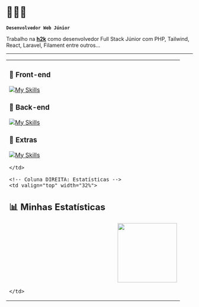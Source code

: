 # 🚀🤖📘 

**`Desenvolvedor Web Júnior`**

Trabalho na **[h2k](https://h2k.com.br)** como desenvolvedor Full Stack Júnior com PHP, Tailwind, React, Laravel, Filament entre outros...


---

<table>
  <tr>
    <!-- Coluna ESQUERDA: Skills -->
    <td valign="top" width="68%">

### 🤩​ Front-end

[![My Skills](https://skillicons.dev/icons?i=html,css,js,ts,react)](https://skillicons.dev)

### 🤖​ Back-end

[![My Skills](https://skillicons.dev/icons?i=php,laravel,node)](https://skillicons.dev)
  
### 🚀​ Extras 

[![My Skills](https://skillicons.dev/icons?i=docker,figma,vite,git,github,ai,wordpress)](https://skillicons.dev)

    </td>

    <!-- Coluna DIREITA: Estatísticas -->
    <td valign="top" width="32%">

## 📊 Minhas Estatísticas

<p align="right">
  <img src="https://github-readme-stats-teal-sigma.vercel.app/api/top-langs/?username=alexandrecardos0&layout=compact&langs_count=8&hide_border=true&theme=transparent&cache_seconds=21600" height="160" />
</p>

    </td>
  </tr>
</table>

















           


<br/>   
<br/>



<!--
**alexandrecardos0/alexandrecardos0** is a ✨ _special_ ✨ repository because its `README.md` (this file) appears on your GitHub profile.

Here are some ideas to get you started:

- 🔭 I’m currently working on ...
- 🌱 I’m currently learning ...
- 👯 I’m looking to collaborate on ...
- 🤔 I’m looking for help with ...
- 💬 Ask me about ...
- 📫 How to reach me: ...
- 😄 Pronouns: ...
- ⚡ Fun fact: ...
-->
